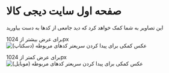 # صفحه اول سایت دیجی کالا
این تصاویر به شما کمک خواهد کرد که دید جامعی از کدها به دست بیاورید

برای عرض بیشتر از 1024px
![عکس کمکی برای پیدا کردن سریعتر کدهای مربوطه (دسکتاپ)](help/desk.png)

برای عرض کمتر از 1024px
![عکس کمکی برای پیدا کردن سریعتر کدهای مربوطه (موبایل)](help/phone.png)

